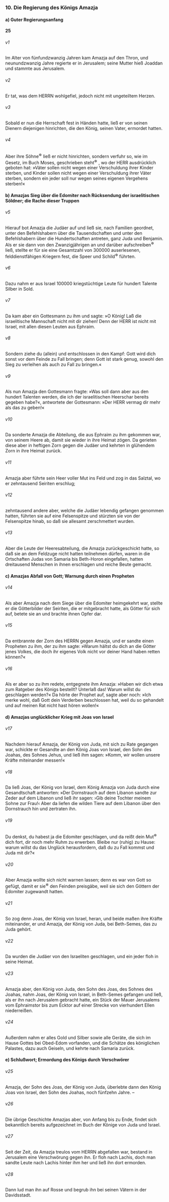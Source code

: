 ### 10. Die Regierung des Königs Amazja

#### a) Guter Regierungsanfang

__25__

###### v1
Im Alter von fünfundzwanzig Jahren kam Amazja auf den Thron, und neunundzwanzig Jahre regierte er in Jerusalem; seine Mutter hieß Joaddan und stammte aus Jerusalem.

###### v2
Er tat, was dem HERRN wohlgefiel, jedoch nicht mit ungeteiltem Herzen.

###### v3
Sobald er nun die Herrschaft fest in Händen hatte, ließ er von seinen Dienern diejenigen hinrichten, die den König, seinen Vater, ermordet hatten.

###### v4
Aber ihre Söhne<sup title="oder: Kinder">&#x2732;</sup>
 ließ er nicht hinrichten, sondern verfuhr so, wie im Gesetz, im Buch Moses, geschrieben steht<sup title="5.Mose 25,16">&#x2732;</sup>
, wo der HERR ausdrücklich geboten hat: »Väter sollen nicht wegen einer Verschuldung ihrer Kinder sterben, und Kinder sollen nicht wegen einer Verschuldung ihrer Väter sterben, sondern ein jeder soll nur wegen seines eigenen Vergehens sterben!«

#### b) Amazjas Sieg über die Edomiter nach Rücksendung der israelitischen Söldner; die Rache dieser Truppen


###### v5
Hierauf bot Amazja die Judäer auf und ließ sie, nach Familien geordnet, unter den Befehlshabern über die Tausendschaften und unter den Befehlshabern über die Hundertschaften antreten, ganz Juda und Benjamin. Als er sie dann von den Zwanzigjährigen an und darüber aufschreiben<sup title="oder: mustern">&#x2732;</sup>
 ließ, stellte er für sie eine Gesamtzahl von 300000 auserlesenen, felddienstfähigen Kriegern fest, die Speer und Schild<sup title="11,12">&#x2732;</sup>
 führten.

###### v6
Dazu nahm er aus Israel 100000 kriegstüchtige Leute für hundert Talente Silber in Sold.

###### v7
Da kam aber ein Gottesmann zu ihm und sagte: »O König! Laß die israelitische Mannschaft nicht mit dir ziehen! Denn der HERR ist nicht mit Israel, mit allen diesen Leuten aus Ephraim.

###### v8
Sondern ziehe du (allein) und entschlossen in den Kampf: Gott wird dich sonst vor dem Feinde zu Fall bringen; denn Gott ist stark genug, sowohl den Sieg zu verleihen als auch zu Fall zu bringen.«

###### v9
Als nun Amazja den Gottesmann fragte: »Was soll dann aber aus den hundert Talenten werden, die ich der israelitischen Heerschar bereits gegeben habe?«, antwortete der Gottesmann: »Der HERR vermag dir mehr als das zu geben!«

###### v10
Da sonderte Amazja die Abteilung, die aus Ephraim zu ihm gekommen war, von seinem Heere ab, damit sie wieder in ihre Heimat zögen. Da gerieten diese aber in heftigen Zorn gegen die Judäer und kehrten in glühendem Zorn in ihre Heimat zurück.

###### v11
Amazja aber führte sein Heer voller Mut ins Feld und zog in das Salztal, wo er zehntausend Seiriten erschlug;

###### v12
zehntausend andere aber, welche die Judäer lebendig gefangen genommen hatten, führten sie auf eine Felsenspitze und stürzten sie von der Felsenspitze hinab, so daß sie allesamt zerschmettert wurden.

###### v13
Aber die Leute der Heeresabteilung, die Amazja zurückgeschickt hatte, so daß sie an dem Feldzuge nicht hatten teilnehmen dürfen, waren in die Ortschaften Judas von Samaria bis Beth-Horon eingefallen, hatten dreitausend Menschen in ihnen erschlagen und reiche Beute gemacht.

#### c) Amazjas Abfall von Gott; Warnung durch einen Propheten


###### v14
Als aber Amazja nach dem Siege über die Edomiter heimgekehrt war, stellte er die Götterbilder der Seiriten, die er mitgebracht hatte, als Götter für sich auf, betete sie an und brachte ihnen Opfer dar.

###### v15
Da entbrannte der Zorn des HERRN gegen Amazja, und er sandte einen Propheten zu ihm, der zu ihm sagte: »Warum hältst du dich an die Götter jenes Volkes, die doch ihr eigenes Volk nicht vor deiner Hand haben retten können?«

###### v16
Als er aber so zu ihm redete, entgegnete ihm Amazja: »Haben wir dich etwa zum Ratgeber des Königs bestellt? Unterlaß das! Warum willst du geschlagen werden?« Da hörte der Prophet auf, sagte aber noch: »Ich merke wohl, daß Gott dein Verderben beschlossen hat, weil du so gehandelt und auf meinen Rat nicht hast hören wollen!«

#### d) Amazjas unglücklicher Krieg mit Joas von Israel


###### v17
Nachdem hierauf Amazja, der König von Juda, mit sich zu Rate gegangen war, schickte er Gesandte an den König Joas von Israel, den Sohn des Joahas, des Sohnes Jehus, und ließ ihm sagen: »Komm, wir wollen unsere Kräfte miteinander messen!«

###### v18
Da ließ Joas, der König von Israel, dem König Amazja von Juda durch eine Gesandtschaft antworten: »Der Dornstrauch auf dem Libanon sandte zur Zeder auf dem Libanon und ließ ihr sagen: ›Gib deine Tochter meinem Sohne zur Frau!‹ Aber da liefen die wilden Tiere auf dem Libanon über den Dornstrauch hin und zertraten ihn.

###### v19
Du denkst, du habest ja die Edomiter geschlagen, und da reißt dein Mut<sup title="oder: Übermut">&#x2732;</sup>
 dich fort, dir noch mehr Ruhm zu erwerben. Bleibe nur (ruhig) zu Hause: warum willst du das Unglück herausfordern, daß du zu Fall kommst und Juda mit dir?«

###### v20
Aber Amazja wollte sich nicht warnen lassen; denn es war von Gott so gefügt, damit er sie<sup title="d.h. die Judäer">&#x2732;</sup>
 den Feinden preisgäbe, weil sie sich den Göttern der Edomiter zugewandt hatten.

###### v21
So zog denn Joas, der König von Israel, heran, und beide maßen ihre Kräfte miteinander, er und Amazja, der König von Juda, bei Beth-Semes, das zu Juda gehört.

###### v22
Da wurden die Judäer von den Israeliten geschlagen, und ein jeder floh in seine Heimat.

###### v23
Amazja aber, den König von Juda, den Sohn des Joas, des Sohnes des Joahas, nahm Joas, der König von Israel, in Beth-Semes gefangen und ließ, als er ihn nach Jerusalem gebracht hatte, ein Stück der Mauer Jerusalems vom Ephraimstor bis zum Ecktor auf einer Strecke von vierhundert Ellen niederreißen.

###### v24
Außerdem nahm er alles Gold und Silber sowie alle Geräte, die sich im Hause Gottes bei Obed-Edom vorfanden, und die Schätze des königlichen Palastes, dazu auch Geiseln, und kehrte nach Samaria zurück.

#### e) Schlußwort; Ermordung des Königs durch Verschwörer


###### v25
Amazja, der Sohn des Joas, der König von Juda, überlebte dann den König Joas von Israel, den Sohn des Joahas, noch fünfzehn Jahre. –

###### v26
Die übrige Geschichte Amazjas aber, von Anfang bis zu Ende, findet sich bekanntlich bereits aufgezeichnet im Buch der Könige von Juda und Israel.

###### v27
Seit der Zeit, da Amazja treulos vom HERRN abgefallen war, bestand in Jerusalem eine Verschwörung gegen ihn. Er floh nach Lachis, doch man sandte Leute nach Lachis hinter ihm her und ließ ihn dort ermorden.

###### v28
Dann lud man ihn auf Rosse und begrub ihn bei seinen Vätern in der Davidsstadt.